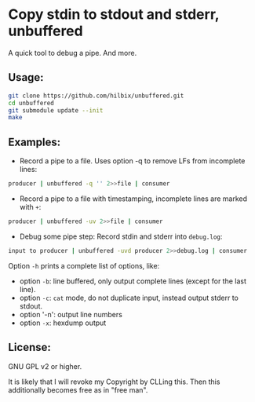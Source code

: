 Copy stdin to stdout and stderr, unbuffered
===========================================

A quick tool to debug a pipe.  And more.


Usage:
------

```bash
git clone https://github.com/hilbix/unbuffered.git
cd unbuffered
git submodule update --init
make
```

Examples:
---------

- Record a pipe to a file.  Uses option -q to remove LFs from incomplete lines:
```bash
producer | unbuffered -q '' 2>>file | consumer
```

- Record a pipe to a file with timestamping, incomplete lines are marked with `+`:
```bash
producer | unbuffered -uv 2>>file | consumer
```

- Debug some pipe step: Record stdin and stderr into `debug.log`:
```bash
input to producer | unbuffered -uvd producer 2>>debug.log | consumer
```

Option `-h` prints a complete list of options, like:

- option `-b`: line buffered, only output complete lines (except for the last line).
- option `-c`: `cat` mode, do not duplicate input, instead output stderr to stdout.
- option '-n': output line numbers
- option `-x`: hexdump output


License:
--------

GNU GPL v2 or higher.

It is likely that I will revoke my Copyright by CLLing this.
Then this additionally becomes free as in "free man".

